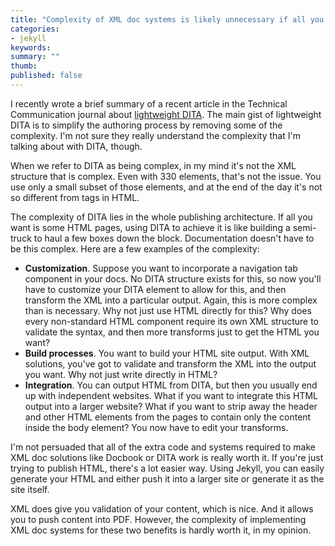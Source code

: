 ```yaml
---
title: "Complexity of XML doc systems is likely unnecessary if all you need is HTML"
categories:
- jekyll
keywords: 
summary: ""
thumb:
published: false
---
```


I recently wrote a brief summary of a recent article in the Technical Communication journal about [lightweight DITA](http://idratherbewriting.com/2016/02/23/lightweight-dita-hdita-model/). The main gist of lightweight DITA is to simplify the authoring process by removing some of the complexity. I'm not sure they really understand the complexity that I'm talking about with DITA, though.

When we refer to DITA as being complex, in my mind it's not the XML structure that is complex. Even with 330 elements, that's not the issue. You use only a small subset of those elements, and at the end of the day it's not so different from tags in HTML. 

The complexity of DITA lies in the whole publishing architecture. If all you want is some HTML pages, using DITA to achieve it is like building a semi-truck to haul a few boxes down the block. Documentation doesn't have to be this complex. Here are a few examples of the complexity:

* **Customization**. Suppose you want to incorporate a navigation tab component in your docs. No DITA structure exists for this, so now you'll have to customize your DITA element to allow for this, and then transform the XML into a particular output. Again, this is more complex than is necessary. Why not just use HTML directly for this? Why does every non-standard HTML component require its own XML structure to validate the syntax, and then more transforms just to get the HTML you want?
* **Build processes**. You want to build your HTML site output. With XML solutions, you've got to validate and transform the XML into the output you want. Why not just write directly in HTML?
* **Integration**. You can output HTML from DITA, but then you usually end up with independent websites. What if you want to integrate this HTML output into a larger website? What if you want to strip away the header and other HTML elements from the pages to contain only the content inside the body element? You now have to edit your transforms.

I'm not persuaded that all of the extra code and systems required to make XML doc solutions like Docbook or DITA work is really worth it. If you're just trying to publish HTML, there's a lot easier way. Using Jekyll, you can easily generate your HTML and either push it into a larger site or generate it as the site itself. 

XML does give you validation of your content, which is nice. And it allows you to push content into PDF. However, the complexity of implementing XML doc systems for these two benefits is hardly worth it, in my opinion.

